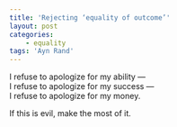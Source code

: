 ```yaml
---
title: 'Rejecting ‘equality of outcome’'
layout: post
categories:
    - equality
tags: 'Ayn Rand'
---
```


I refuse to apologize for my ability —  
I refuse to apologize for my success —  
I refuse to apologize for my money.

If this is evil, make the most of it.